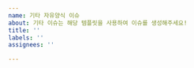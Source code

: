 ```yaml
---
name: 기타 자유양식 이슈
about: 기타 이슈는 해당 템플릿을 사용하여 이슈를 생성해주세요!
title: ''
labels: ''
assignees: ''

---
```



